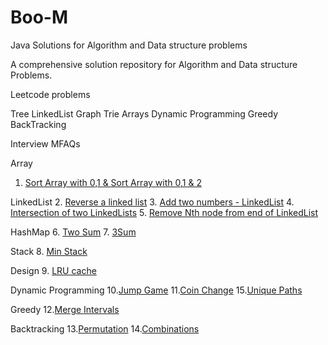 # Boo-M
Java Solutions for Algorithm and Data structure problems

A comprehensive solution repository for Algorithm and Data structure Problems.

Leetcode problems

Tree
LinkedList
Graph
Trie
Arrays
Dynamic Programming
Greedy
BackTracking


Interview MFAQs

Array
1. [Sort Array with 0,1 & Sort Array with 0,1 & 2](https://github.com/boosanbabu/Boo-M)

LinkedList
2. [Reverse a linked list](https://github.com/boosanbabu/Boo-M)
3. [Add two numbers - LinkedList](https://github.com/boosanbabu/Boo-M)
4. [Intersection of two LinkedLists](https://github.com/boosanbabu/Boo-M)
5. [Remove Nth node from end of LinkedList](https://github.com/boosanbabu/Boo-M)

HashMap
6. [Two Sum](https://github.com/boosanbabu/Boo-M)
7. [3Sum](https://github.com/boosanbabu/Boo-M)

Stack
8. [Min Stack](https://github.com/boosanbabu/Boo-M)

Design
9. [LRU cache](https://github.com/boosanbabu/Boo-M)

Dynamic Programming
10.[Jump Game](https://github.com/boosanbabu/Boo-M)
11.[Coin Change](https://github.com/boosanbabu/Boo-M)
15.[Unique Paths](https://github.com/boosanbabu/Boo-M)

Greedy
12.[Merge Intervals](https://github.com/boosanbabu/Boo-M)

Backtracking
13.[Permutation](https://github.com/boosanbabu/Boo-M)
14.[Combinations](https://github.com/boosanbabu/Boo-M)

